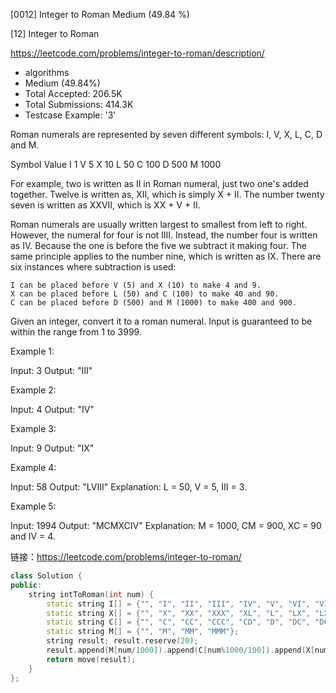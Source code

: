 [0012] Integer to Roman                                             Medium (49.84 %)

<!--front-->	
[12] Integer to Roman  

https://leetcode.com/problems/integer-to-roman/description/

* algorithms
* Medium (49.84%)
* Total Accepted:    206.5K
* Total Submissions: 414.3K
* Testcase Example:  '3'

Roman numerals are represented by seven different symbols: I, V, X, L, C, D and M.


Symbol       Value
I             1
V             5
X             10
L             50
C             100
D             500
M             1000

For example, two is written as II in Roman numeral, just two one's added together. Twelve is written as, XII, which is simply X + II. The number twenty seven is written as XXVII, which is XX + V + II.

Roman numerals are usually written largest to smallest from left to right. However, the numeral for four is not IIII. Instead, the number four is written as IV. Because the one is before the five we subtract it making four. The same principle applies to the number nine, which is written as IX. There are six instances where subtraction is used:


	I can be placed before V (5) and X (10) to make 4 and 9. 
	X can be placed before L (50) and C (100) to make 40 and 90. 
	C can be placed before D (500) and M (1000) to make 400 and 900.


Given an integer, convert it to a roman numeral. Input is guaranteed to be within the range from 1 to 3999.

Example 1:


Input: 3
Output: "III"

Example 2:


Input: 4
Output: "IV"

Example 3:


Input: 9
Output: "IX"

Example 4:


Input: 58
Output: "LVIII"
Explanation: L = 50, V = 5, III = 3.


Example 5:


Input: 1994
Output: "MCMXCIV"
Explanation: M = 1000, CM = 900, XC = 90 and IV = 4.







<!--back-->

链接：https://leetcode.com/problems/integer-to-roman/

```cpp
class Solution {
public:
    string intToRoman(int num) {
        static string I[] = {"", "I", "II", "III", "IV", "V", "VI", "VII", "VIII", "IX"};
        static string X[] = {"", "X", "XX", "XXX", "XL", "L", "LX", "LXX", "LXXX", "XC"};
        static string C[] = {"", "C", "CC", "CCC", "CD", "D", "DC", "DCC", "DCCC", "CM"};
        static string M[] = {"", "M", "MM", "MMM"};
        string result; result.reserve(20);
        result.append(M[num/1000]).append(C[num%1000/100]).append(X[num%100/10]).append(I[num%10]);
        return move(result);
    }
};
```

